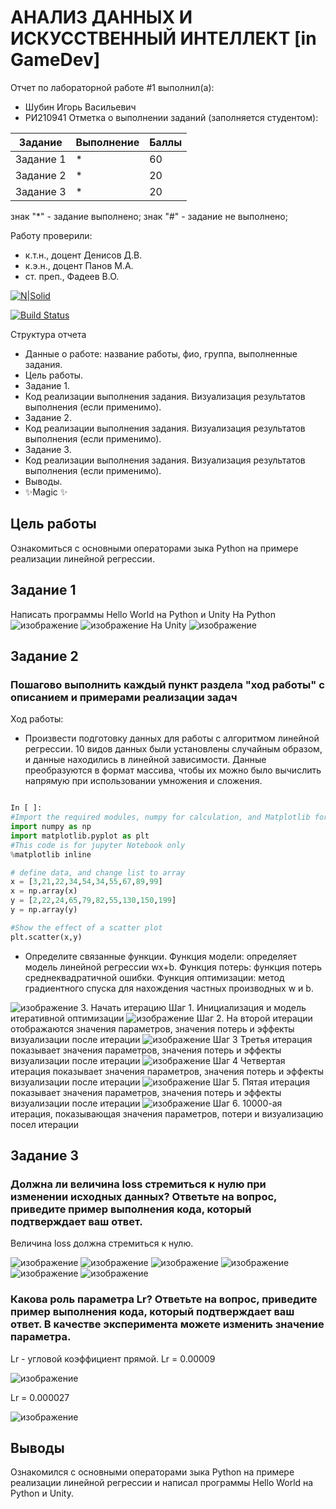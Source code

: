 # АНАЛИЗ ДАННЫХ И ИСКУССТВЕННЫЙ ИНТЕЛЛЕКТ [in GameDev]
Отчет по лабораторной работе #1 выполнил(а):
- Шубин Игорь Васильевич
- РИ210941
Отметка о выполнении заданий (заполняется студентом):

| Задание | Выполнение | Баллы |
| ------ | ------ | ------ |
| Задание 1 | * | 60 |
| Задание 2 | * | 20 |
| Задание 3 | * | 20 |

знак "*" - задание выполнено; знак "#" - задание не выполнено;

Работу проверили:
- к.т.н., доцент Денисов Д.В.
- к.э.н., доцент Панов М.А.
- ст. преп., Фадеев В.О.

[![N|Solid](https://cldup.com/dTxpPi9lDf.thumb.png)](https://nodesource.com/products/nsolid)

[![Build Status](https://travis-ci.org/joemccann/dillinger.svg?branch=master)](https://travis-ci.org/joemccann/dillinger)

Структура отчета

- Данные о работе: название работы, фио, группа, выполненные задания.
- Цель работы.
- Задание 1.
- Код реализации выполнения задания. Визуализация результатов выполнения (если применимо).
- Задание 2.
- Код реализации выполнения задания. Визуализация результатов выполнения (если применимо).
- Задание 3.
- Код реализации выполнения задания. Визуализация результатов выполнения (если применимо).
- Выводы.
- ✨Magic ✨

## Цель работы
Ознакомиться с основными операторами зыка Python на примере реализации линейной регрессии.

## Задание 1
Написать программы Hello World на Python и Unity
На Python
![изображение](https://user-images.githubusercontent.com/38161044/192271126-baebc0ae-4b4a-4bd6-bc38-8a7bc5a09b95.png)
![изображение](https://user-images.githubusercontent.com/38161044/192271171-a92ef185-f62b-40e1-91a5-ddd0e2bee8cf.png)
На Unity
![изображение](https://user-images.githubusercontent.com/38161044/192271209-e6cd037e-6731-42b5-882b-54b2e193d952.png)

## Задание 2
### Пошагово выполнить каждый пункт раздела "ход работы" с описанием и примерами реализации задач
Ход работы:
- Произвести подготовку данных для работы с алгоритмом линейной регрессии. 10 видов данных были установлены случайным образом, и данные находились в линейной зависимости. Данные преобразуются в формат массива, чтобы их можно было вычислить напрямую при использовании умножения и сложения.

```py

In [ ]:
#Import the required modules, numpy for calculation, and Matplotlib for drawing
import numpy as np
import matplotlib.pyplot as plt
#This code is for jupyter Notebook only
%matplotlib inline

# define data, and change list to array
x = [3,21,22,34,54,34,55,67,89,99]
x = np.array(x)
y = [2,22,24,65,79,82,55,130,150,199]
y = np.array(y)

#Show the effect of a scatter plot
plt.scatter(x,y)

```

- Определите связанные функции. Функция модели: определяет модель линейной регрессии wx+b. Функция потерь: функция потерь среднеквадратичной ошибки. Функция оптимизации: метод градиентного спуска для нахождения частных производных w и b.
	
![изображение](https://user-images.githubusercontent.com/38161044/192272666-1b36dff0-8ebd-4e97-8e52-f1ac782f2892.png)
3. Начать итерацию 
Шаг 1. Инициализация и модель итеративной оптимизации
![изображение](https://user-images.githubusercontent.com/38161044/192272892-6818c367-809a-4bf9-a6ec-9db7b6b19a56.png)
Шаг 2. На второй итерации отображаются значения параметров, значения потерь и эффекты визуализации после итерации
![изображение](https://user-images.githubusercontent.com/38161044/192272921-59138a52-2d70-4892-8833-75bc3fe90098.png)
Шаг 3 Третья итерация показывает значения параметров, значения потерь и эффекты визуализации после итерации
![изображение](https://user-images.githubusercontent.com/38161044/192272946-2493d5f3-c46b-4b06-b243-6357602e7427.png)
Шаг 4 Четвертая итерация показывает значения параметров, значения потерь и эффекты визуализации после итерации
![изображение](https://user-images.githubusercontent.com/38161044/192272968-3622fe5b-cc0c-4070-96df-188ce1e1fcb1.png)
Шаг 5. Пятая итерация показывает значения параметров, значения потерь и эффекты визуализации после итерации
![изображение](https://user-images.githubusercontent.com/38161044/192275432-402bffca-4f54-4e13-9d4f-60d2f3d463db.png)
Шаг 6. 10000-ая итерация, показывающая значения параметров, потери и визуализацию посел итерации

## Задание 3
### Должна ли величина loss стремиться к нулю при изменении исходных данных? Ответьте на вопрос, приведите пример выполнения кода, который подтверждает ваш ответ.
Величина loss должна стремиться к нулю.

![изображение](https://user-images.githubusercontent.com/38161044/192311299-d4ee0cee-002b-44b0-b19a-c2c38e0c98e4.png)
![изображение](https://user-images.githubusercontent.com/38161044/192311315-60af2c98-1d51-4e18-8028-572a3d86b8d8.png)
![изображение](https://user-images.githubusercontent.com/38161044/192312955-868ea81c-cf24-48c5-82a4-7007b08ffa4d.png)
![изображение](https://user-images.githubusercontent.com/38161044/192312998-b3602ea1-517a-4914-86c0-2a0e88515548.png)
![изображение](https://user-images.githubusercontent.com/38161044/192313767-0457c613-a3f3-4dff-b5ab-ccce2c21275f.png)
![изображение](https://user-images.githubusercontent.com/38161044/192313807-8d879751-91fd-4de4-9f6c-b7ec02a031e0.png)

### Какова роль параметра Lr? Ответьте на вопрос, приведите пример выполнения кода, который подтверждает ваш ответ. В качестве эксперимента можете изменить значение параметра.

Lr - угловой коэффициент прямой. 
Lr = 0.00009

![изображение](https://user-images.githubusercontent.com/38161044/192316045-cc7a2fc7-cf83-49f0-8d42-14d4a5ddb816.png)

Lr = 0.000027

![изображение](https://user-images.githubusercontent.com/38161044/192316192-cadea826-f0d8-46c9-9e42-24f31d295476.png)

## Выводы

Ознакомился с основными операторами зыка Python на примере реализации линейной регрессии и написал программы Hello World на Python и Unity.
